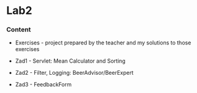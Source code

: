 # Lab2



### Content



- Exercises - project prepared by the teacher and my solutions to those exercises

- Zad1 - Servlet: Mean Calculator and Sorting

- Zad2 - Filter, Logging: BeerAdvisor/BeerExpert
- Zad3 - FeedbackForm